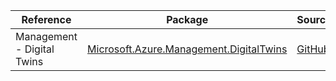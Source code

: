 | Reference | Package | Source |
|---|---|---|
|Management - Digital Twins|[Microsoft.Azure.Management.DigitalTwins](https://www.nuget.org/packages/Microsoft.Azure.Management.DigitalTwins)|[GitHub](https://github.com/Azure/azure-sdk-for-net)|
